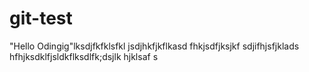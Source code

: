 # git-test

"Hello Odingig"lksdjfkfklsfkl
jsdjhkfjkflkasd
fhkjsdfjksjkf
sdjifhjsfjklads
hfhjksdklfjsldkflksdlfk;dsjlk
hjklsaf
s